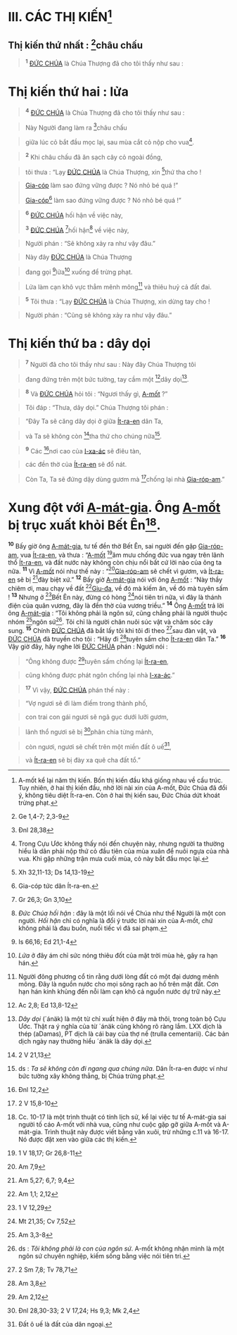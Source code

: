 # III. CÁC THỊ KIẾN[^1-b4648d6b-3c80-47b7-8114-4212dcb7c493]

## Thị kiến thứ nhất : [^1@-b4648d6b-3c80-47b7-8114-4212dcb7c493]châu chấu

> <sup><b>1</b></sup> [ĐỨC CHÚA]() là Chúa Thượng đã cho tôi thấy như sau :
> 
# Thị kiến thứ hai : lửa

> <sup><b>4</b></sup> [ĐỨC CHÚA]() là Chúa Thượng đã cho tôi thấy như sau :
>


> Này Người đang làm ra [^2@-b4648d6b-3c80-47b7-8114-4212dcb7c493]châu chấu
>


> giữa lúc cỏ bắt đầu mọc lại, sau mùa cắt cỏ nộp cho vua[^2-b4648d6b-3c80-47b7-8114-4212dcb7c493].
>


> <sup><b>2</b></sup> Khi châu chấu đã ăn sạch cây cỏ ngoài đồng,
>


> tôi thưa : “Lạy [ĐỨC CHÚA]() là Chúa Thượng, xin [^3@-b4648d6b-3c80-47b7-8114-4212dcb7c493]thứ tha cho !
>


> [Gia-cóp]() làm sao đứng vững được ? Nó nhỏ bé quá !”
> 
> [Gia-cóp]()[^3-b4648d6b-3c80-47b7-8114-4212dcb7c493] làm sao đứng vững được ? Nó nhỏ bé quá !”
>


> <sup><b>6</b></sup> [ĐỨC CHÚA]() hối hận về việc này,
> 
> <sup><b>3</b></sup> [ĐỨC CHÚA]() [^4@-b4648d6b-3c80-47b7-8114-4212dcb7c493]hối hận[^4-b4648d6b-3c80-47b7-8114-4212dcb7c493] về việc này,
>


> Người phán : “Sẽ không xảy ra như vậy đâu.”
>


> Này đây [ĐỨC CHÚA]() là Chúa Thượng
>


> đang gọi [^5@-b4648d6b-3c80-47b7-8114-4212dcb7c493]lửa[^5-b4648d6b-3c80-47b7-8114-4212dcb7c493] xuống để trừng phạt.
>


> Lửa làm cạn khô vực thẳm mênh mông[^6-b4648d6b-3c80-47b7-8114-4212dcb7c493] và thiêu huỷ cả đất đai.
>


> <sup><b>5</b></sup> Tôi thưa : “Lạy [ĐỨC CHÚA]() là Chúa Thượng, xin dừng tay cho !
>


> Người phán : “Cũng sẽ không xảy ra như vậy đâu.”
>


# Thị kiến thứ ba : dây dọi

> <sup><b>7</b></sup> Người đã cho tôi thấy như sau : Này đây Chúa Thượng tôi
>


> đang đứng trên một bức tường, tay cầm một [^6@-b4648d6b-3c80-47b7-8114-4212dcb7c493]dây dọi[^7-b4648d6b-3c80-47b7-8114-4212dcb7c493].
>


> <sup><b>8</b></sup> Và [ĐỨC CHÚA]() hỏi tôi : “Ngươi thấy gì, [A-mốt]() ?”
>


> Tôi đáp : “Thưa, dây dọi.” Chúa Thượng tôi phán :
>


> “Đây Ta sẽ căng dây dọi ở giữa [Ít-ra-en]() dân Ta,
>


> và Ta sẽ không còn [^7@-b4648d6b-3c80-47b7-8114-4212dcb7c493]tha thứ cho chúng nữa[^8-b4648d6b-3c80-47b7-8114-4212dcb7c493].
>


> <sup><b>9</b></sup> Các [^8@-b4648d6b-3c80-47b7-8114-4212dcb7c493]nơi cao của [I-xa-ác]() sẽ điêu tàn,
>


> các đền thờ của [Ít-ra-en]() sẽ đổ nát.
>


> Còn Ta, Ta sẽ đứng dậy dùng gươm mà [^9@-b4648d6b-3c80-47b7-8114-4212dcb7c493]chống lại nhà [Gia-róp-am]().”
>


# Xung đột với [A-mát-gia](). Ông [A-mốt]() bị trục xuất khỏi Bết Ên[^9-b4648d6b-3c80-47b7-8114-4212dcb7c493].
<sup><b>10</b></sup> Bấy giờ ông [A-mát-gia](), tư tế đền thờ Bết Ên, sai người đến gặp [Gia-róp-am](), vua [Ít-ra-en](), và thưa : “[A-mốt]() [^10@-b4648d6b-3c80-47b7-8114-4212dcb7c493]âm mưu chống đức vua ngay trên lãnh thổ [Ít-ra-en](), và đất nước này không còn chịu nổi bất cứ lời nào của ông ta nữa. <sup><b>11</b></sup> Vì [A-mốt]() nói như thế này : “[^11@-b4648d6b-3c80-47b7-8114-4212dcb7c493][Gia-róp-am]() sẽ chết vì gươm, và [Ít-ra-en]() sẽ bị [^12@-b4648d6b-3c80-47b7-8114-4212dcb7c493]đày biệt xứ.” <sup><b>12</b></sup> Bấy giờ [A-mát-gia]() nói với ông [A-mốt]() : “Này thầy chiêm ơi, mau chạy về đất [^13@-b4648d6b-3c80-47b7-8114-4212dcb7c493][Giu-đa](), về đó mà kiếm ăn, về đó mà tuyên sấm ! <sup><b>13</b></sup> Nhưng ở [^14@-b4648d6b-3c80-47b7-8114-4212dcb7c493]Bết Ên này, đừng có hòng [^15@-b4648d6b-3c80-47b7-8114-4212dcb7c493]nói tiên tri nữa, vì đây là thánh điện của quân vương, đây là đền thờ của vương triều.” <sup><b>14</b></sup> Ông [A-mốt]() trả lời ông [A-mát-gia]() : “Tôi không phải là ngôn sứ, cũng chẳng phải là người thuộc nhóm [^16@-b4648d6b-3c80-47b7-8114-4212dcb7c493]ngôn sứ[^10-b4648d6b-3c80-47b7-8114-4212dcb7c493]. Tôi chỉ là người chăn nuôi súc vật và chăm sóc cây sung. <sup><b>15</b></sup> Chính [ĐỨC CHÚA]() đã bắt lấy tôi khi tôi đi theo [^17@-b4648d6b-3c80-47b7-8114-4212dcb7c493]sau đàn vật, và [ĐỨC CHÚA]() đã truyền cho tôi : “Hãy đi [^18@-b4648d6b-3c80-47b7-8114-4212dcb7c493]tuyên sấm cho [Ít-ra-en]() dân Ta.” <sup><b>16</b></sup> Vậy giờ đây, hãy nghe lời [ĐỨC CHÚA]() phán : Ngươi nói :


> “Ông không được [^19@-b4648d6b-3c80-47b7-8114-4212dcb7c493]tuyên sấm chống lại [Ít-ra-en](),
>


> cũng không được phát ngôn chống lại nhà [I-xa-ác]().”
>


> <sup><b>17</b></sup> Vì vậy, [ĐỨC CHÚA]() phán thế này :
>


> “Vợ ngươi sẽ đi làm điếm trong thành phố,
>


> con trai con gái ngươi sẽ ngã gục dưới lưỡi gươm,
>


> lãnh thổ ngươi sẽ bị [^20@-b4648d6b-3c80-47b7-8114-4212dcb7c493]phân chia từng mảnh,
>


> còn ngươi, ngươi sẽ chết trên một miền đất ô uế[^11-b4648d6b-3c80-47b7-8114-4212dcb7c493],
>


> và [Ít-ra-en]() sẽ bị đày xa quê cha đất tổ.”
>

[^1-b4648d6b-3c80-47b7-8114-4212dcb7c493]: A-mốt kể lại năm thị kiến. Bốn thị kiến đầu khá giống nhau về cấu trúc. Tuy nhiên, ở hai thị kiến đầu, nhờ lời nài xin của A-mốt, Đức Chúa đã đổi ý, không tiêu diệt Ít-ra-en. Còn ở hai thị kiến sau, Đức Chúa dứt khoát trừng phạt.
[^2-b4648d6b-3c80-47b7-8114-4212dcb7c493]: Trong Cựu Ước không thấy nói đến chuyện này, nhưng người ta thường hiểu là dân phải nộp thứ cỏ đầu tiên của mùa xuân để nuôi ngựa của nhà vua. Khi gặp những trận mưa cuối mùa, cỏ này bắt đầu mọc lại.
[^3-b4648d6b-3c80-47b7-8114-4212dcb7c493]: Gia-cóp tức dân Ít-ra-en.
[^4-b4648d6b-3c80-47b7-8114-4212dcb7c493]: *Đức Chúa hối hận* : đây là một lối nói về Chúa như thể Người là một con người. *Hối hận* chỉ có nghĩa là đổi ý trước lời nài xin của A-mốt, chứ không phải là đau buồn, nuối tiếc vì đã sai phạm.
[^5-b4648d6b-3c80-47b7-8114-4212dcb7c493]: *Lửa* ở đây ám chỉ sức nóng thiêu đốt của mặt trời mùa hè, gây ra hạn hán.
[^6-b4648d6b-3c80-47b7-8114-4212dcb7c493]: Người đông phương cổ tin rằng dưới lòng đất có một đại dương mênh mông. Đây là nguồn nước cho mọi sông rạch ao hồ trên mặt đất. Cơn hạn hán kinh khủng đến nỗi làm cạn khô cả nguồn nước dự trữ này.
[^7-b4648d6b-3c80-47b7-8114-4212dcb7c493]: *Dây dọi* (´ánäk) là một từ chỉ xuất hiện ở đây mà thôi, trong toàn bộ Cựu Ước. Thật ra ý nghĩa của từ ´ánäk cũng không rõ ràng lắm. LXX dịch là thép (aDamas), PT dịch là cái bay của thợ nề (trulla cementarii). Các bản dịch ngày nay thường hiểu ´ánäk là dây dọi.
[^8-b4648d6b-3c80-47b7-8114-4212dcb7c493]: ds : *Ta sẽ không còn đi ngang qua chúng nữa*. Dân Ít-ra-en được ví như bức tường xây không thẳng, bị Chúa trừng phạt.
[^9-b4648d6b-3c80-47b7-8114-4212dcb7c493]: Cc. 10-17 là một trình thuật có tính lịch sử, kể lại việc tư tế A-mát-gia sai người tố cáo A-mốt với nhà vua, cũng như cuộc gặp gỡ giữa A-mốt và A-mát-gia. Trình thuật này được viết bằng văn xuôi, trừ những c.11 và 16-17. Nó được đặt xen vào giữa các thị kiến.
[^10-b4648d6b-3c80-47b7-8114-4212dcb7c493]: ds : *Tôi không phải là con của ngôn sứ*. A-mốt không nhận mình là một ngôn sứ chuyên nghiệp, kiếm sống bằng việc nói tiên tri.
[^11-b4648d6b-3c80-47b7-8114-4212dcb7c493]: Đất ô uế là đất của dân ngoại.
[^1@-b4648d6b-3c80-47b7-8114-4212dcb7c493]: Ge 1,4-7; 2,3-9
[^2@-b4648d6b-3c80-47b7-8114-4212dcb7c493]: Đnl 28,38
[^3@-b4648d6b-3c80-47b7-8114-4212dcb7c493]: Xh 32,11-13; Ds 14,13-19
[^4@-b4648d6b-3c80-47b7-8114-4212dcb7c493]: Gr 26,3; Gn 3,10
[^5@-b4648d6b-3c80-47b7-8114-4212dcb7c493]: Is 66,16; Ed 21,1-4
[^6@-b4648d6b-3c80-47b7-8114-4212dcb7c493]: Ac 2,8; Ed 13,8-12
[^7@-b4648d6b-3c80-47b7-8114-4212dcb7c493]: 2 V 21,13
[^8@-b4648d6b-3c80-47b7-8114-4212dcb7c493]: Đnl 12,2
[^9@-b4648d6b-3c80-47b7-8114-4212dcb7c493]: 2 V 15,8-10
[^10@-b4648d6b-3c80-47b7-8114-4212dcb7c493]: 1 V 18,17; Gr 26,8-11
[^11@-b4648d6b-3c80-47b7-8114-4212dcb7c493]: Am 7,9
[^12@-b4648d6b-3c80-47b7-8114-4212dcb7c493]: Am 5,27; 6,7; 9,4
[^13@-b4648d6b-3c80-47b7-8114-4212dcb7c493]: Am 1,1; 2,12
[^14@-b4648d6b-3c80-47b7-8114-4212dcb7c493]: 1 V 12,29
[^15@-b4648d6b-3c80-47b7-8114-4212dcb7c493]: Mt 21,35; Cv 7,52
[^16@-b4648d6b-3c80-47b7-8114-4212dcb7c493]: Am 3,3-8
[^17@-b4648d6b-3c80-47b7-8114-4212dcb7c493]: 2 Sm 7,8; Tv 78,71
[^18@-b4648d6b-3c80-47b7-8114-4212dcb7c493]: Am 3,8
[^19@-b4648d6b-3c80-47b7-8114-4212dcb7c493]: Am 2,12
[^20@-b4648d6b-3c80-47b7-8114-4212dcb7c493]: Đnl 28,30-33; 2 V 17,24; Hs 9,3; Mk 2,4